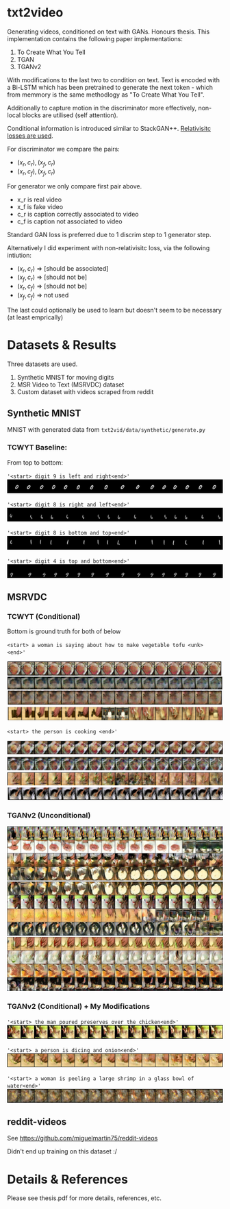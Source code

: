 # txt2video

Generating videos, conditioned on text with GANs. Honours thesis. This implementation contains the following paper implementations:

1. To Create What You Tell
2. TGAN
3. TGANv2

With modifications to the last two to condition on text. Text is encoded with a Bi-LSTM which has been pretrained to generate the next token - which from memmory is the same methodlogy as "To Create What You Tell".

Additionally to capture motion in the discriminator more effectively, non-local blocks are utilised (self attention).

Conditional information is introduced similar to StackGAN++. [Relativisitc losses are used](https://github.com/AlexiaJM/RelativisticGAN).

For discriminator we compare the pairs:
- ${(x_r, c_r), (x_f, c_r)}$
- ${(x_r, c_f), (x_f, c_r)}$ 

For generator we only compare first pair above.
- x_r is real video
- x_f is fake video
- c_r is caption correctly associated to video
- c_f is caption not associated to video

Standard GAN loss is preferred due to 1 discrim step to 1 generator step.

Alternatively I did experiment with non-relativisitc loss, via the following intiution:
- $(x_r, c_r)$ => [should be associated]
- $(x_f, c_r)$ => [should not be]
- $(x_r, c_f)$ => [should not be]
- $(x_f, c_f)$ => not used

The last could optionally be used to learn but doesn't seem to be necessary (at least emprically)

# Datasets & Results

Three datasets are used.

1. Synthetic MNIST for moving digits
2. MSR Video to Text (MSRVDC) dataset
3. Custom dataset with videos scraped from reddit

## Synthetic MNIST

MNIST with generated data from `txt2vid/data/synthetic/generate.py`

### TCWYT Baseline:

From top to bottom: 

`'<start> digit 9 is left and right<end>'`
![1.jpg](./thesis/images/cond_mnist/1.jpg)

`'<start> digit 8 is right and left<end>'`
![2.jpg](./thesis/images/cond_mnist/2.jpg)

`'<start> digit 8 is bottom and top<end>'`
![3.jpg](./thesis/images/cond_mnist/3.jpg)

`'<start> digit 4 is top and bottom<end>'`
![4.jpg](./thesis/images/cond_mnist/4.jpg)

## MSRVDC

### TCWYT (Conditional)

Bottom is ground truth for both of below

`<start> a woman is saying about how to make vegetable tofu <unk> <end>'`

![tcwyt_1](./thesis/progress/imgs/mrvdc/test1.png)

`<start> the person is cooking <end>'`

![tcwyt_2](./thesis/progress/imgs/mrvdc/test2.png)

### TGANv2 (Unconditional)

![1_uncond](./thesis/images/uncond_mr/1.jpg)
![2_uncond](./thesis/images/uncond_mr/2.jpg)
![3_uncond](./thesis/images/uncond_mr/3.jpg)

### TGANv2 (Conditional) + My Modifications

`'<start> the man poured preserves over the chicken<end>'`
![1_cond](./thesis/images/cond_mr/1.jpg)

`'<start> a person is dicing and onion<end>'`
![2_cond](./thesis/images/cond_mr/2.jpg)

`'<start> a woman is peeling a large shrimp in a glass bowl of water<end>'`
![3_cond](./thesis/images/cond_mr/3.jpg)

## reddit-videos

See https://github.com/miguelmartin75/reddit-videos

Didn't end up training on this dataset :/

# Details & References

Please see thesis.pdf for more details, references, etc.
